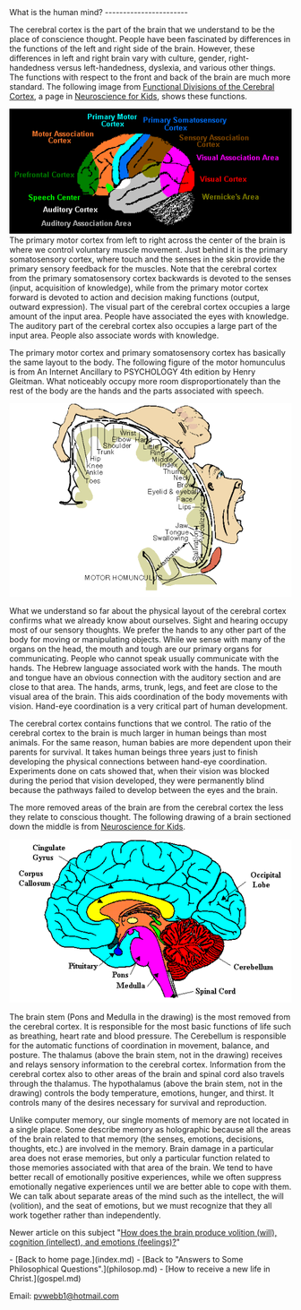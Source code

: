  <head> <title>(PVW) the human mind</title> <meta content="IE=9" http-equiv="X-UA-Compatible"></meta> <link href="css/page_style.css" rel="stylesheet" type="text/css"></link> </head><body><div class="page_style"> What is the human mind?
-----------------------

The cerebral cortex is the part of the brain that we understand to be the place of conscience thought. People have been fascinated by differences in the functions of the left and right side of the brain. However, these differences in left and right brain vary with culture, gender, right-handedness versus left-handedness, dyslexia, and various other things. The functions with respect to the front and back of the brain are much more standard. The following image from [Functional Divisions of the Cerebral Cortex](http://web.archive.org/web/19961220112432/http://weber.u.washington.edu/~chudler/funbrain.gif), a page in [Neuroscience for Kids](http://web.archive.org/web/19990117025111/http://weber.u.washington.edu/~chudler/neurok.html), shows these functions.

 ![](images/funbrain.gif)The primary motor cortex from left to right across the center of the brain is where we control voluntary muscle movement. Just behind it is the primary somatosensory cortex, where touch and the senses in the skin provide the primary sensory feedback for the muscles. Note that the cerebral cortex from the primary somatosensory cortex backwards is devoted to the senses (input, acquisition of knowledge), while from the primary motor cortex forward is devoted to action and decision making functions (output, outward expression). The visual part of the cerebral cortex occupies a large amount of the input area. People have associated the eyes with knowledge. The auditory part of the cerebral cortex also occupies a large part of the input area. People also associate words with knowledge.

The primary motor cortex and primary somatosensory cortex has basically the same layout to the body. The following figure of the motor homunculus is from An Internet Ancillary to PSYCHOLOGY 4th edition by Henry Gleitman. What noticeably occupy more room disproportionately than the rest of the body are the hands and the parts associated with speech.

 ![](images/motorhom.png)

What we understand so far about the physical layout of the cerebral cortex confirms what we already know about ourselves. Sight and hearing occupy most of our sensory thoughts. We prefer the hands to any other part of the body for moving or manipulating objects. While we sense with many of the organs on the head, the mouth and tough are our primary organs for communicating. People who cannot speak usually communicate with the hands. The Hebrew language associated work with the hands. The mouth and tongue have an obvious connection with the auditory section and are close to that area. The hands, arms, trunk, legs, and feet are close to the visual area of the brain. This aids coordination of the body movements with vision. Hand-eye coordination is a very critical part of human development.

The cerebral cortex contains functions that we control. The ratio of the cerebral cortex to the brain is much larger in human beings than most animals. For the same reason, human babies are more dependent upon their parents for survival. It takes human beings three years just to finish developing the physical connections between hand-eye coordination. Experiments done on cats showed that, when their vision was blocked during the period that vision developed, they were permanently blind because the pathways failed to develop between the eyes and the brain.

The more removed areas of the brain are from the cerebral cortex the less they relate to conscious thought. The following drawing of a brain sectioned down the middle is from [Neuroscience for Kids](http://web.archive.org/web/19990117025111/http://weber.u.washington.edu/~chudler/neurok.html).

![](images/sagittal.gif)

 The brain stem (Pons and Medulla in the drawing) is the most removed from the cerebral cortex. It is responsible for the most basic functions of life such as breathing, heart rate and blood pressure. The Cerebellum is responsible for the automatic functions of coordination in movement, balance, and posture. The thalamus (above the brain stem, not in the drawing) receives and relays sensory information to the cerebral cortex. Information from the cerebral cortex also to other areas of the brain and spinal cord also travels through the thalamus. The hypothalamus (above the brain stem, not in the drawing) controls the body temperature, emotions, hunger, and thirst. It controls many of the desires necessary for survival and reproduction.

Unlike computer memory, our single moments of memory are not located in a single place. Some describe memory as holographic because all the areas of the brain related to that memory (the senses, emotions, decisions, thoughts, etc.) are involved in the memory. Brain damage in a particular area does not erase memories, but only a particular function related to those memories associated with that area of the brain. We tend to have better recall of emotionally positive experiences, while we often suppress emotionally negative experiences until we are better able to cope with them. We can talk about separate areas of the mind such as the intellect, the will (volition), and the seat of emotions, but we must recognize that they all work together rather than independently.

Newer article on this subject "[How does the brain produce volition (will), cognition (intellect), and emotions (feelings)?](mindinbrain.md)"

  </div>- [Back to home page.](index.md)
- [Back to "Answers to Some Philosophical Questions".](philosop.md)
- [How to receive a new life in Christ.](gospel.md)

Email: [pvwebb1@hotmail.com](mailto:pvwebb1@hotmail.com)

